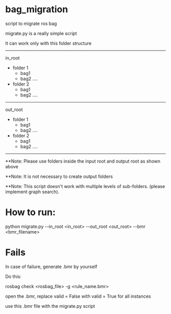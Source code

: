 # bag_migration
script to migrate ros bag

migrate.py is a really simple script

It can work only with this folder structure

-------------------------------------------
in_root
 - folder 1
    - bag1
    - bag2
    ....
 - folder 2
    - bag1
    - bag2
    ....
-------------------------------------------
out_root
 - folder 1
    - bag1
    - bag2
    ....
 - folder 2
    - bag1
    - bag2
    ....
-------------------------------------------

**Note: Please use folders inside the input root and output root as shown above

**Note: It is not necessary to create output folders

**Note: This script doesn't work with multiple levels of sub-folders. (please implement graph search).


# How to run:

python migrate.py --in_root <in_root> --out_root <out_root> --bmr <bmr_filename>

# Fails

In case of failure, generate .bmr by yourself

Do this:

  rosbag check <rosbag_file> -g <rule_name.bmr>

  open the .bmr, replace valid = False with valid = True for all instances

  use this .bmr file with the migrate.py script
